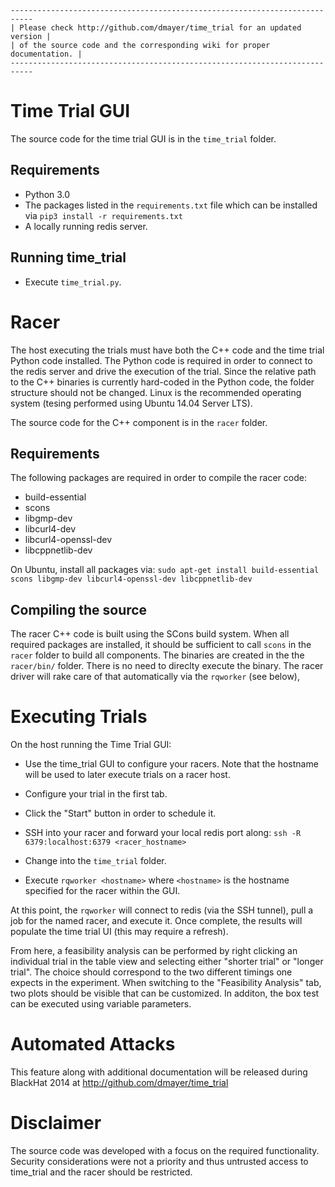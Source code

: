 ```
---------------------------------------------------------------------------
| Please check http://github.com/dmayer/time_trial for an updated version |
| of the source code and the corresponding wiki for proper documentation. |
---------------------------------------------------------------------------
```

# Time Trial GUI
The source code for the time trial GUI is in the `time_trial` folder. 

## Requirements

* Python 3.0
* The packages listed in the `requirements.txt` file which can be installed  via `pip3 install -r requirements.txt`
* A locally running redis server.


## Running time_trial

* Execute `time_trial.py`.


# Racer
The host executing the trials must have both the C++ code and the time trial Python code installed. The Python code is required in order to connect to the redis server and drive the execution of the trial. Since the relative path to the C++ binaries is currently hard-coded in the Python code, the folder structure should not be changed. Linux is the recommended operating system (tesing performed using Ubuntu 14.04 Server LTS).

The source code for the C++ component is in the `racer` folder.

## Requirements
The following packages are required in order to compile the racer code:
* build-essential
* scons
* libgmp-dev
* libcurl4-dev
* libcurl4-openssl-dev
* libcppnetlib-dev

On Ubuntu, install all packages via:
`sudo apt-get install build-essential scons libgmp-dev libcurl4-openssl-dev libcppnetlib-dev`


## Compiling the source
The racer C++ code is built using the SCons build system. When all required packages are installed, it should be sufficient to call `scons` in the `racer` folder to build all components. The binaries are created in the the `racer/bin/` folder. There is no need to direclty execute the binary. The racer driver will rake care of that automatically via the `rqworker` (see below),


# Executing Trials
On the host running the Time Trial GUI:
* Use the time_trial GUI to configure your racers. Note that the hostname will be used to later execute trials on a racer host.
* Configure your trial in the first tab.
* Click the "Start" button in order to schedule it.

* SSH into your racer and forward your local redis port along:
`ssh -R 6379:localhost:6379 <racer_hostname>`
* Change into the `time_trial` folder.
* Execute `rqworker <hostname>` where `<hostname>` is the hostname specified for the racer within the GUI.

At this point, the `rqworker` will connect to redis (via the SSH tunnel), pull a job for the named racer, and execute it. Once complete, the results will populate the time trial UI (this may require a refresh).

From here, a feasibility analysis can be performed by right clicking an individual trial in the table view and selecting either "shorter trial" or "longer trial". The choice should correspond to the two different timings one expects in the experiment. When switching to the "Feasibility Analysis" tab, two plots should be visible that can be customized. In additon, the box test can be executed using variable parameters.


# Automated Attacks
This feature along with additional documentation will be released during BlackHat 2014 at http://github.com/dmayer/time_trial

# Disclaimer
The source code was developed with a focus on the required functionality.
Security considerations were not a priority and thus untrusted access to
time_trial and the racer should be restricted.
